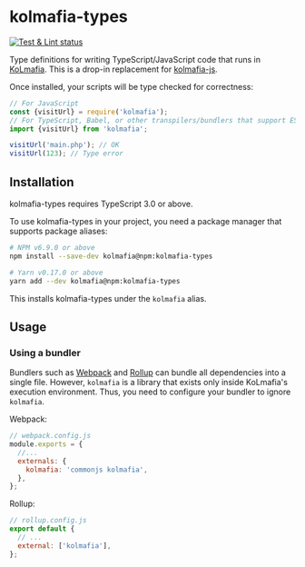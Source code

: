 # kolmafia-types

[![Test & Lint status](https://github.com/pastelmind/kolmafia-types/workflows/Test%20&%20Lint/badge.svg)](https://github.com/pastelmind/kolmafia-types/actions?query=workflow%3A%22Test+%26+Lint%22)

Type definitions for writing TypeScript/JavaScript code that runs in [KoLmafia](https://sourceforge.net/projects/kolmafia). This is a drop-in replacement for [kolmafia-js](https://github.com/Loathing-Associates-Scripting-Society/kolmafia-js).

Once installed, your scripts will be type checked for correctness:

```js
// For JavaScript
const {visitUrl} = require('kolmafia');
// For TypeScript, Babel, or other transpilers/bundlers that support ES modules
import {visitUrl} from 'kolmafia';

visitUrl('main.php'); // OK
visitUrl(123); // Type error
```

## Installation

kolmafia-types requires TypeScript 3.0 or above.

To use kolmafia-types in your project, you need a package manager that supports package aliases:

```sh
# NPM v6.9.0 or above
npm install --save-dev kolmafia@npm:kolmafia-types

# Yarn v0.17.0 or above
yarn add --dev kolmafia@npm:kolmafia-types
```

This installs kolmafia-types under the `kolmafia` alias.

## Usage

### Using a bundler

Bundlers such as [Webpack](https://webpack.js.org/) and [Rollup](https://rollupjs.org/) can bundle all dependencies into a single file. However, `kolmafia` is a library that exists only inside KoLmafia's execution environment. Thus, you need to configure your bundler to ignore `kolmafia`.

Webpack:

```js
// webpack.config.js
module.exports = {
  //...
  externals: {
    kolmafia: 'commonjs kolmafia',
  },
};
```

Rollup:

```js
// rollup.config.js
export default {
  // ...
  external: ['kolmafia'],
};
```
